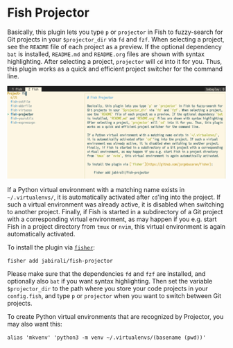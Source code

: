 # Fish Projector

Basically, this plugin lets you type `p` or `projector` in Fish to fuzzy-search for 
Git projects in your `$projector_dir` via `fd` and `fzf`. When selecting a project,
see the `README` file of each project as a preview. If the optional dependency `bat`
is installed, `README.md` and `README.org` files are shown with syntax highlighting.
After selecting a project, `projector` will `cd` into it for you. Thus, this plugin 
works as a quick and efficient project switcher for the command line.

![screenshot](screenshot.png)

If a Python virtual environment with a matching name exists in `~/.virtualenvs/`,
it is automatically activated after `cd`'ing into the project. If such a virtual 
environment was already active, it is disabled when switching to another project.
Finally, if Fish is started in a subdirectory of a Git project with a corresponding
virtual environment, as may happen if you e.g. start Fish in a project directory
from `tmux` or `nvim`, this virtual environment is again automatically activated.

To install the plugin via [`fisher`](https://github.com/jorgebucaran/fisher):

    fisher add jabirali/fish-projector

Please make sure that the dependencies `fd` and `fzf` are installed, and optionally
also `bat` if you want syntax highlighting. Then set the variable `$projector_dir`
to the path where you store your code projects in your `config.fish`, and type `p`
or `projector` when you want to switch between Git projects. 

To create Python virtual environments that are recognized by Projector,
you may also want this:

	alias 'mkvenv' 'python3 -m venv ~/.virtualenvs/(basename (pwd))'
